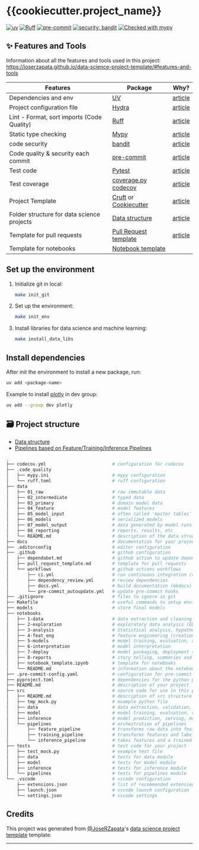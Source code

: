 # {{cookiecutter.project_name}}

[![uv](https://img.shields.io/endpoint?url=https://raw.githubusercontent.com/astral-sh/uv/main/assets/badge/v0.json)](https://github.com/astral-sh/uv)
[![Ruff](https://img.shields.io/endpoint?url=https://raw.githubusercontent.com/charliermarsh/ruff/main/assets/badge/v2.json)](https://github.com/charliermarsh/ruff)
[![pre-commit](https://img.shields.io/badge/pre--commit-enabled-brightgreen?logo=pre-commit&logoColor=white)](https://github.com/pre-commit/pre-commit)
[![security: bandit](https://img.shields.io/badge/security-bandit-yellow.svg)](https://github.com/PyCQA/bandit)
[![Checked with mypy](https://www.mypy-lang.org/static/mypy_badge.svg)](https://mypy-lang.org/)

## ✨ Features and Tools

Information about all the features and tools used in this project: <https://joserzapata.github.io/data-science-project-template/#features-and-tools>

Features                                     | Package  | Why?
 ---                                         | ---      | ---
Dependencies and env                         | [UV] | [article](https://astral.sh/blog/uv)
Project configuration file                   | [Hydra]  |  [article](https://mathdatasimplified.com/2023/05/25/stop-hard-coding-in-a-data-science-project-use-configuration-files-instead/)
Lint - Format, sort imports  (Code Quality)  | [Ruff] | [article](https://www.sicara.fr/blog-technique/boost-code-quality-ruff-linter)
Static type checking                         | [Mypy] | [article](https://python.plainenglish.io/does-python-need-types-79753b88f521)
code security                                | [bandit] | [article](https://blog.bytehackr.in/secure-your-python-code-with-bandit)
Code quality & security each commit          | [pre-commit] | [article](https://dev.to/techishdeep/maximize-your-python-efficiency-with-pre-commit-a-complete-but-concise-guide-39a5)
Test code                                    | [Pytest] | [article](https://realpython.com/pytest-python-testing/)
Test coverage                                | [coverage.py] [codecov] | [article](https://martinxpn.medium.com/test-coverage-in-python-with-pytest-86-100-days-of-python-a3205c77296)
Project Template                             | [Cruft] or [Cookiecutter] | [article](https://medium.com/@bctello8/standardizing-dbt-projects-at-scale-with-cookiecutter-and-cruft-20acc4dc3f74)
Folder structure for data science projects   | [Data structure] | [article](https://towardsdatascience.com/the-importance-of-layered-thinking-in-data-engineering-a09f685edc71)
Template for pull requests                   | [Pull Request template] | [article](https://www.awesomecodereviews.com/pull-request-template/)
Template for notebooks                       | [Notebook template] |

## Set up the environment

1. Initialize git in local:

    ```bash
    make init_git
    ```

1. Set up the environment:

    ```bash
    make init_env
    ```

1. Install libraries for data science and machine learning:

    ```bash
    make install_data_libs
    ```

## Install dependencies

After init the environment to install a new package, run:

```bash
uv add <package-name>
```

Example to install [plotly](https://plotly.com/python/) in dev group:

```bash
uv add --group dev plotly
```

## 🗃️ Project structure

- [Data structure]
- [Pipelines based on Feature/Training/Inference Pipelines](https://www.hopsworks.ai/post/mlops-to-ml-systems-with-fti-pipelines)

```bash
.
├── codecov.yml                         # configuration for codecov
├── .code_quality
│   ├── mypy.ini                        # mypy configuration
│   └── ruff.toml                       # ruff configuration
├── data
│   ├── 01_raw                          # raw immutable data
│   ├── 02_intermediate                 # typed data
│   ├── 03_primary                      # domain model data
│   ├── 04_feature                      # model features
│   ├── 05_model_input                  # often called 'master tables'
│   ├── 06_models                       # serialized models
│   ├── 07_model_output                 # data generated by model runs
│   ├── 08_reporting                    # reports, results, etc
│   └── README.md                       # description of the data structure
├── docs                                # documentation for your project
├── .editorconfig                       # editor configuration
├── .github                             # github configuration
│   ├── dependabot.md                   # github action to update dependencies
│   ├── pull_request_template.md        # template for pull requests
│   └── workflows                       # github actions workflows
│       ├── ci.yml                      # run continuous integration (tests, pre-commit, etc.)
│       ├── dependency_review.yml       # review dependencies
│       ├── docs.yml                    # build documentation (mkdocs)
│       └── pre-commit_autoupdate.yml   # update pre-commit hooks
├── .gitignore                          # files to ignore in git
├── Makefile                            # useful commands to setup environment, run tests, etc.
├── models                              # store final models
├── notebooks
│   ├── 1-data                          # data extraction and cleaning
│   ├── 2-exploration                   # exploratory data analysis (EDA)
│   ├── 3-analysis                      # Statistical analysis, hypothesis testing.
│   ├── 4-feat_eng                      # feature engineering (creation, selection, and transformation.)
│   ├── 5-models                        # model training, evaluation, and hyperparameter tuning.
│   ├── 6-interpretation                # model interpretation
│   ├── 7-deploy                        # model packaging, deployment strategies.
│   ├── 8-reports                       # story telling, summaries and analysis conclusions.
│   ├── notebook_template.ipynb         # template for notebooks
│   └── README.md                       # information about the notebooks
├── .pre-commit-config.yaml             # configuration for pre-commit hooks
├── pyproject.toml                      # dependencies for the python project
├── README.md                           # description of your project
├── src                                 # source code for use in this project
│   ├── README.md                       # description of src structure
│   ├── tmp_mock.py                     # example python file
│   ├── data                            # data extraction, validation, processing, transformation
│   ├── model                           # model training, evaluation, validation, export
│   ├── inference                       # model prediction, serving, monitoring
│   └── pipelines                       # orchestration of pipelines
│       ├── feature_pipeline            # transforms raw data into features and labels
│       ├── training_pipeline           # transforms features and labels into a model
│       └── inference_pipeline          # takes features and a trained model for predictions
├── tests                               # test code for your project
│   ├── test_mock.py                    # example test file
│   ├── data                            # tests for data module
│   ├── model                           # tests for model module
│   ├── inference                       # tests for inference module
│   └── pipelines                       # tests for pipelines module
└── .vscode                             # vscode configuration
    ├── extensions.json                 # list of recommended extensions
    ├── launch.json                     # vscode launch configuration
    └── settings.json                   # vscode settings
```

## Credits

This project was generated from [@JoseRZapata]'s [data science project template] template.

---
[@JoseRZapata]: https://github.com/JoseRZapata

[bandit]: https://github.com/PyCQA/bandit
[codecov]: https://codecov.io/
[Cookiecutter]:https://cookiecutter.readthedocs.io/en/stable/
[coverage.py]: https://coverage.readthedocs.io/
[Cruft]: https://cruft.github.io/cruft/
[data science project template]: https://github.com/JoseRZapata/data-science-project-template
[Data structure]: https://github.com/JoseRZapata/data-science-project-template/blob/main/{{cookiecutter.repo_name}}/data/README.md
[hydra]: https://hydra.cc/
[Mypy]: http://mypy-lang.org/
[Notebook template]: {{cookiecutter.repo_name}}/notebooks/notebook_template.ipynb
[pre-commit]: https://pre-commit.com/
[Pull Request template]: {{cookiecutter.repo_name}}/.github/pull_request_template.md
[Pytest]: https://docs.pytest.org/en/latest/
[Ruff]: https://docs.astral.sh/ruff/
[UV]: https://docs.astral.sh/uv/
